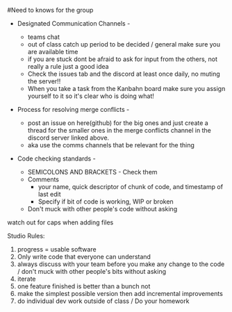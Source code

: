 #Need to knows for the group

- Designated Communication Channels -
  * teams chat
  * out of class catch up period to be decided / general make sure you are available time
  * if you are stuck dont be afraid to ask for input from the others, not really a rule just a good idea
  * Check the issues tab and the discord at least once daily, no muting the server!!
  * When you take a task from the Kanbahn board make sure you assign yourself to it so it's clear who is doing what!
  


- Process for resolving merge conflicts -
  * post an issue on here(github) for the big ones and just create a thread for the smaller ones in the merge conflicts channel in the discord server linked above.
  * aka use the comms channels that be relevant for the thing

- Code checking standards -
  * SEMICOLONS AND BRACKETS - Check them
  * Comments
     * your name, quick descriptor of chunk of code, and timestamp of last edit 
     * Specify if bit of code is working, WIP or broken
  * Don't muck with other people's code without asking

watch out for caps when adding files


Studio Rules:
1) progress = usable software
2) Only write code that everyone can understand
3) always discuss with your team before you make any change to the code / don't muck with other people's bits without asking
4) iterate
5) one feature finished is better than a bunch not
6) make the simplest possible version then add incremental improvements
7) do individual dev work outside of class / Do your homework
